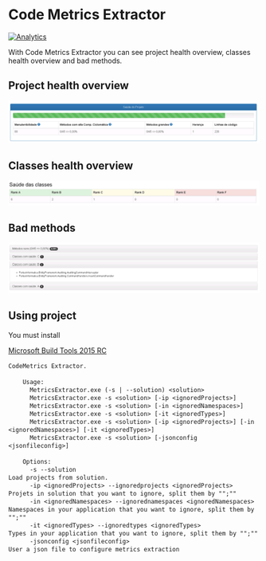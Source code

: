 Code Metrics Extractor
====================
[![Analytics](https://ga-beacon.appspot.com/UA-63314381-2/CodeMetricsExtractor/README)](https://github.com/AlbertoMonteiro/CodeMetricsExtractor)

With Code Metrics Extractor you can see project health overview, classes health overview and bad methods.


## Project health overview

![Project Health](https://github.com/AlbertoMonteiro/CodeMetricsExtractor/blob/master/Etc/Project%20Health.png?raw=true)

## Classes health overview

![Classes Health](https://github.com/AlbertoMonteiro/CodeMetricsExtractor/blob/master/Etc/Classes%20Health.png?raw=true)

## Bad methods

![Bad methods](https://github.com/AlbertoMonteiro/CodeMetricsExtractor/blob/master/Etc/Bad%20Methods.png?raw=true)

Using project
-------------------
You must install

[Microsoft Build Tools 2015 RC](http://www.microsoft.com/en-us/download/details.aspx?id=46882&WT.mc_id=rss_alldownloads_all)


````
CodeMetrics Extractor.

    Usage:
      MetricsExtractor.exe (-s | --solution) <solution>
      MetricsExtractor.exe -s <solution> [-ip <ignoredProjects>]
      MetricsExtractor.exe -s <solution> [-in <ignoredNamespaces>]
      MetricsExtractor.exe -s <solution> [-it <ignoredTypes>]
      MetricsExtractor.exe -s <solution> [-ip <ignoredProjects>] [-in <ignoredNamespaces>] [-it <ignoredTypes>]
      MetricsExtractor.exe -s <solution> [-jsonconfig <jsonfileconfig>]

    Options:
      -s --solution                                                     Load projects from solution.
      -ip <ignoredProjects> --ignoredprojects <ignoredProjects>         Projets in solution that you want to ignore, split them by "";""
      -in <ignoredNamespaces> --ignorednamespaces <ignoredNamespaces>   Namespaces in your application that you want to ignore, split them by "";""
      -it <ignoredTypes> --ignoredtypes <ignoredTypes>                  Types in your application that you want to ignore, split them by "";""
      -jsonconfig <jsonfileconfig>                                      User a json file to configure metrics extraction


````
